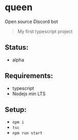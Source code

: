 # queen
Open source Discord bot

> My first typescript project 

## Status:
- alpha

## Requirements:
- typescript
- Nodejs min LTS 

## Setup:
- `npm i`
- `tsc`
- `npm run start`